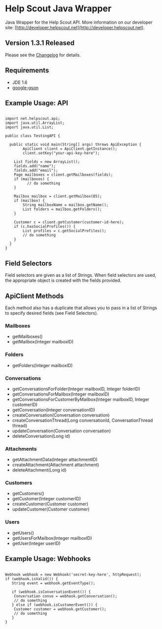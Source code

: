 Help Scout Java Wrapper
=======================
Java Wrapper for the Help Scout API. More information on our developer site: [http://developer.helpscout.net](http://developer.helpscout.net).

Version 1.3.1 Released
---------------------
Please see the [Changelog](https://github.com/helpscout/helpscout-api-java/wiki/Changelog) for details.

Requirements
---------------------
* JDE 1.6
* [google-gson](http://code.google.com/p/google-gson/)

Example Usage: API
---------------------
<pre><code>
import net.helpscout.api;
import java.util.ArrayList;
import java.util.List;

public class TestingAPI {

  public static void main(String[] args) throws ApiException {
        ApiClient client = ApiClient.getInstance();
        client.setKey("your-api-key-here");

  	List<String> fields = new ArrayList<String>();
  	fields.add("name");
	fields.add("email");
	Page mailboxes = client.getMailboxes(fields);
	if (mailboxes) {
	      // do something
	}

	Mailbox mailbox = client.getMailbox(85);
	if (mailbox) {
		String mailboxName = mailbox.getName();
		List<Folder> folders = mailbox.getFolders();
	}

	Customer c = client.getCustomer(customer-id-here);
	if (c.hasSocialProfiles()) {
		List<SocialProfileEntry> profiles = c.getSocialProfiles();
		// do something
	}
  }
}
</code></pre>

Field Selectors
---------------------
Field selectors are given as a list of Strings. When field selectors are used, the appropriate object is created with the fields provided.

ApiClient Methods
--------------------
Each method also has a duplicate that allows you to pass in a list of Strings to specify desired fields (see Field Selectors).

### Mailboxes
* getMailboxes()
* getMailbox(Integer mailboxID)

### Folders
* getFolders(Integer mailboxID)

### Conversations
* getConversationsForFolder(Integer mailboxID, Integer folderID)
* getConversationsForMailbox(Integer mailboxID)
* getConversationsForCustomerByMailbox(Integer mailboxID, Integer customerID)
* getConversation(Integer conversationID)
* createConversation(Conversation conversation)
* createConversationThread(Long conversationId, ConversationThread thread)
* updateConversation(Conversation conversation)
* deleteConversation(Long id)

### Attachments
* getAttachmentData(Integer attachmentID)
* createAttachment(Attachment attachment)
* deleteAttachment(Long id)

### Customers
* getCustomers()
* getCustomer(Integer customerID)
* createCustomer(Customer customer)
* updateCustomer(Customer customer)

### Users
* getUsers()
* getUsersForMailbox(Integer mailboxID)
* getUser(Integer userID)


Example Usage: Webhooks
------------------------
<pre><code>
Webhook webhook = new Webhook('secret-key-here', httpRequest);
if (webhook.isValid()) {
   String event = webhook.getEventType();

   if (webhook.isConversationEvent()) {
	Conversation convo = webhook.getConversation();
	// do something
   } else if (webhook.isCustomerEvent()) {
	Customer customer = webhook.getCustomer();
	// do something
   }
}
</code></pre>